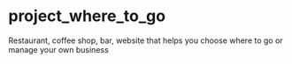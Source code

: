# project_where_to_go
Restaurant, coffee shop, bar, website that helps you choose where to go or manage your own business 
